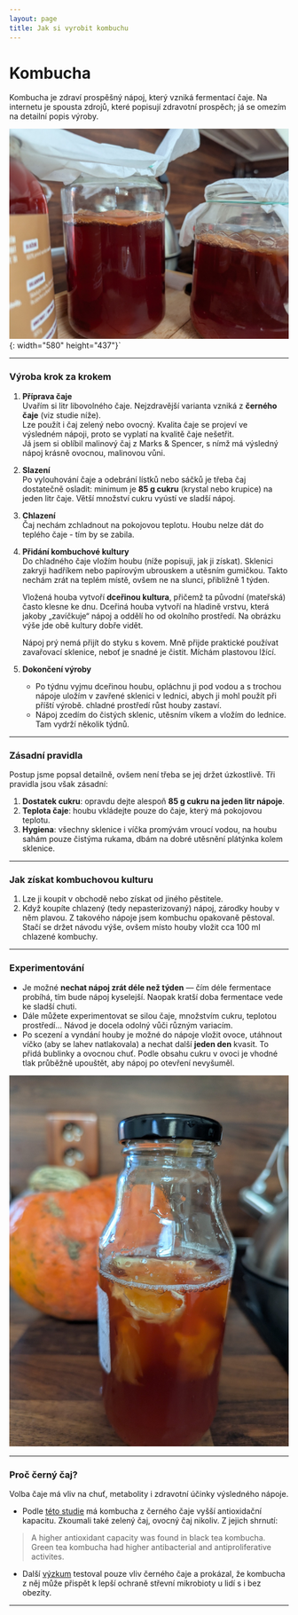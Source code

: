 ```yaml
---
layout: page
title: Jak si vyrobit kombuchu
---
```



# Kombucha

Kombucha je zdraví prospěšný nápoj, který vzniká fermentací čaje. Na internetu je spousta zdrojů, které popisují zdravotní prospěch; já se omezím na detailní popis výroby.

![houba na hladině](../assets/kombucha/kombucha.jpg){: width="580" height="437"}`

---

### Výroba krok za krokem

1. **Příprava čaje**  
   Uvařím si litr libovolného čaje. Nejzdravější varianta vzniká z **černého čaje** (viz studie níže).  
   Lze použít i čaj zelený nebo ovocný. Kvalita čaje se projeví ve výsledném nápoji, proto se vyplatí na kvalitě čaje nešetřit.  
   Já jsem si oblíbil malinový čaj z Marks & Spencer, s nímž má výsledný nápoj krásně ovocnou, malinovou vůni.

2. **Slazení**  
   Po vylouhování čaje a odebrání lístků nebo sáčků je třeba čaj dostatečně osladit: minimum je **85 g cukru** (krystal nebo krupice) na jeden litr čaje. Větší množství cukru vyústí ve sladší nápoj.

3. **Chlazení**  
   Čaj nechám zchladnout na pokojovou teplotu. Houbu nelze dát do teplého čaje - tím by se zabila.

4. **Přidání kombuchové kultury**  
   Do chladného čaje vložím houbu (níže popisuji, jak ji získat). Sklenici zakryji hadříkem nebo papírovým ubrouskem a utěsním gumičkou. Takto nechám zrát na teplém místě, ovšem ne na slunci, přibližně 1 týden.       

   Vložená houba vytvoří **dceřinou kultura**, přičemž ta původní (mateřská) často klesne ke dnu. Dceřiná houba vytvoří na hladině vrstvu, která jakoby „zavíčkuje“ nápoj a oddělí ho od okolního prostředí. Na obrázku výše jde obě kultury dobře vidět.

   Nápoj prý nemá přijít do styku s kovem. Mně přijde praktické používat zavařovací sklenice, neboť je snadné je čistit. Míchám plastovou lžící.

6. **Dokončení výroby**  
   - Po týdnu vyjmu dceřinou houbu, opláchnu ji pod vodou a s trochou nápoje uložím v zavřené sklenici v lednici, abych ji mohl použít při příští výrobě. chladné prostředí růst houby zastaví. 
   - Nápoj zcedím do čistých sklenic, utěsním víkem a vložím do lednice. Tam vydrží několik týdnů.

---

### Zásadní pravidla
Postup jsme popsal detailně, ovšem není třeba se jej držet úzkostlivě. Tři pravidla jsou však zásadní: 

1. **Dostatek cukru**: opravdu dejte alespoň **85 g cukru na jeden litr nápoje**.  
2. **Teplota čaje**: houbu vkládejte pouze do čaje, který má pokojovou teplotu.  
3. **Hygiena**: všechny sklenice i víčka promývám vroucí vodou, na houbu sahám pouze čistýma rukama, dbám na dobré utěsnění plátýnka kolem sklenice.

---

### Jak získat kombuchovou kulturu

1. Lze ji koupit v obchodě nebo získat od jiného pěstitele.  
2. Když koupíte chlazený (tedy nepasterizovaný) nápoj, zárodky houby v něm plavou. Z takového nápoje jsem kombuchu opakovaně pěstoval. Stačí se držet návodu výše, ovšem místo houby vložit cca 100 ml chlazené kombuchy.

---

### Experimentování

- Je možné **nechat nápoj zrát déle než týden** — čím déle fermentace probíhá, tím bude nápoj kyselejší. Naopak kratší doba fermentace vede ke sladší chuti.  
- Dále můžete experimentovat se silou čaje, množstvím cukru, teplotou prostředí... Návod je docela odolný vůči různým variacím.
- Po scezení a vyndání houby je možné do nápoje vložit ovoce, utáhnout víčko (aby se lahev natlakovala) a nechat další **jeden den** kvasit. To přidá bublinky a ovocnou chuť. Podle obsahu cukru v ovoci je vhodné tlak průběžně upouštět, aby nápoj po otevření nevyšuměl.

![kombucha s ovocem](../assets/kombucha/kombucha-ovoce.jpg)

---

### Proč černý čaj?

Volba čaje má vliv na chuť, metabolity i zdravotní účinky výsledného nápoje.  
- Podle [této studie](https://www.sciencedirect.com/science/article/pii/S0963996919306684) má kombucha z černého čaje vyšší antioxidační kapacitu. Zkoumali také zelený čaj, ovocný čaj nikoliv. Z jejich shrnutí:
> A higher antioxidant capacity was found in black tea kombucha.
> Green tea kombucha had higher antibacterial and antiproliferative activites. 

- Další [výzkum](https://jn.nutrition.org/article/S0022-3166%2824%2901239-2/fulltext) testoval pouze vliv černého čaje a prokázal, že kombucha z něj může přispět k lepší ochraně střevní mikrobioty u lidí s i bez obezity.

---


